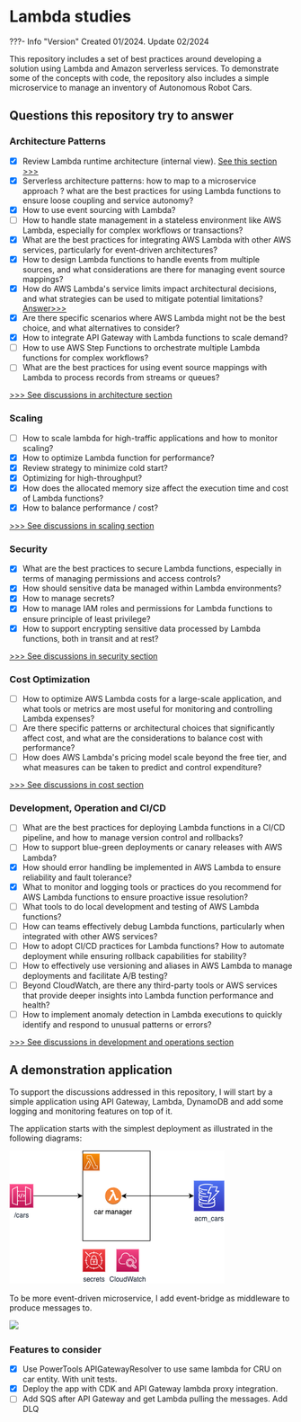 # Lambda studies

???- Info "Version"
    Created 01/2024. Update 02/2024

This repository includes a set of best practices around developing a solution using Lambda and Amazon serverless services. To demonstrate some of the concepts with code, the repository also includes a simple microservice to manage an inventory of Autonomous Robot Cars.

## Questions this repository try to answer

### Architecture Patterns

* [x] Review Lambda runtime architecture (internal view). [See this section >>> ](./architecture.md/#lambda-run-time-architecture)
* [x] Serverless architecture patterns: how to map to a microservice approach ? what are the best practices for using Lambda functions to ensure loose coupling and service autonomy?
* [x] How to use event sourcing with Lambda? 
* [ ] How to handle state management in a stateless environment like AWS Lambda, especially for complex workflows or transactions?
* [x] What are the best practices for integrating AWS Lambda with other AWS services, particularly for event-driven architectures?
* [x] How to design Lambda functions to handle events from multiple sources, and what considerations are there for managing event source mappings?
* [x] How do AWS Lambda's service limits impact architectural decisions, and what strategies can be used to mitigate potential limitations? [Answer>>>](./architecture.md/#service-limit-or-quotas)
* [x] Are there specific scenarios where AWS Lambda might not be the best choice, and what alternatives to consider?
* [x] How to integrate API Gateway with Lambda functions to scale demand? 
* [ ] How to use AWS Step Functions to orchestrate multiple Lambda functions for complex workflows?
* [ ] What are the best practices for using event source mappings with Lambda to process records from streams or queues?

[>>> See discussions in architecture section](./architecture.md)

### Scaling

* [ ] How to scale lambda for high-traffic applications and how to monitor scaling?
* [x] How to optimize Lambda function for performance?
* [x] Review strategy to minimize cold start?
* [x] Optimizing for high-throughput?
* [x] How does the allocated memory size affect the execution time and cost of Lambda functions?
* [x] How to balance performance / cost?

[>>> See discussions in scaling section](./scaling.md)

### Security

* [X] What are the best practices to secure Lambda functions, especially in terms of managing permissions and access controls?
* [X] How should sensitive data be managed within Lambda environments?
* [X] How to manage secrets?
* [X] How to manage IAM roles and permissions for Lambda functions to ensure principle of least privilege?
* [X] How to support encrypting sensitive data processed by Lambda functions, both in transit and at rest?

[>>> See discussions in security section](./security.md)

### Cost Optimization

* [ ] How to optimize AWS Lambda costs for a large-scale application, and what tools or metrics are most useful for monitoring and controlling Lambda expenses?
* [ ] Are there specific patterns or architectural choices that significantly affect cost, and what are the considerations to balance cost with performance?
* [ ] How does AWS Lambda's pricing model scale beyond the free tier, and what measures can be taken to predict and control expenditure?

[>>> See discussions in cost section](./cost.md)

### Development, Operation and CI/CD

* [ ] What are the best practices for deploying Lambda functions in a CI/CD pipeline, and how to manage version control and rollbacks?
* [ ] How to support blue-green deployments or canary releases with AWS Lambda?
* [x] How should error handling be implemented in AWS Lambda to ensure reliability and fault tolerance?
* [x] What to monitor and logging tools or practices do you recommend for AWS Lambda functions to ensure proactive issue resolution?
* [ ] What tools to do local development and testing of AWS Lambda functions?
* [ ] How can teams effectively debug Lambda functions, particularly when integrated with other AWS services?
* [ ] How to adopt CI/CD practices for Lambda functions? How to automate deployment while ensuring rollback capabilities for stability?
* [ ] How to effectively use versioning and aliases in AWS Lambda to manage deployments and facilitate A/B testing?
* [ ] Beyond CloudWatch, are there any third-party tools or AWS services that provide deeper insights into Lambda function performance and health?
* [ ] How to implement anomaly detection in Lambda executions to quickly identify and respond to unusual patterns or errors?

[>>> See discussions in development and operations section](./dev_ops.md)

## A demonstration application

To support the discussions addressed in this repository, I will start by a simple application using API Gateway, Lambda, DynamoDB and add some logging and monitoring features on top of it.

The application starts with the simplest deployment as illustrated in the following diagrams:

![](./diagrams/acm-base.drawio.png)

To be more event-driven microservice, I add event-bridge as middleware to produce messages to.

![](https://jbcodeforce.github.io/yarfba/serverless/diagrams/event-b-solution.drawio.png)

### Features to consider

* [x] Use PowerTools APIGatewayResolver to use same lambda for CRU on car entity. With unit tests.
* [x] Deploy the app with CDK and API Gateway lambda proxy integration. 
* [ ] Add SQS after API Gateway and get Lambda pulling the messages. Add DLQ
